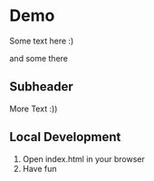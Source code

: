 # Demo

Some text here :)

and some there

## Subheader

More Text :))

## Local Development 

1. Open index.html in your browser
2. Have fun